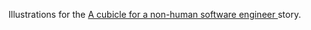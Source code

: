 Illustrations for the [A cubicle for a non-human software engineer
](https://medium.com/nasdanika/a-cubicle-for-a-non-human-software-engineer-ccd66fd1dba4) story.